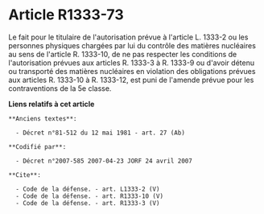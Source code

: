 # Article R1333-73

Le fait pour le titulaire de l'autorisation prévue à l'article L. 1333-2 ou les personnes physiques chargées par lui du
contrôle des matières nucléaires au sens de l'article R. 1333-10, de ne pas respecter les conditions de l'autorisation
prévues aux articles R. 1333-3 à R. 1333-9 ou d'avoir détenu ou transporté des matières nucléaires en violation des
obligations prévues aux articles R. 1333-10 à R. 1333-12, est puni de l'amende prévue pour les contraventions de la 5e
classe.

**Liens relatifs à cet article**

	**Anciens textes**:

	  - Décret n°81-512 du 12 mai 1981 - art. 27 (Ab)

	**Codifié par**:

	  - Décret n°2007-585 2007-04-23 JORF 24 avril 2007

	**Cite**:

	  - Code de la défense. - art. L1333-2 (V)
	  - Code de la défense. - art. R1333-10 (V)
	  - Code de la défense. - art. R1333-3 (V)

